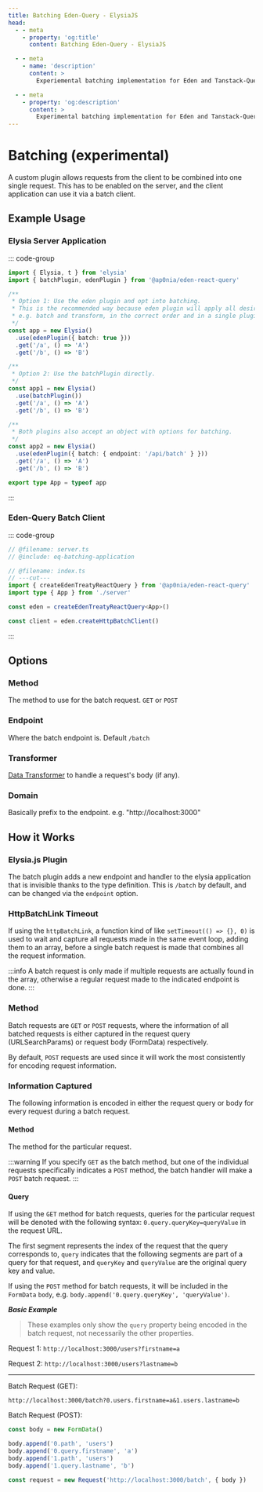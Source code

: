 ```yaml
---
title: Batching Eden-Query - ElysiaJS
head:
  - - meta
    - property: 'og:title'
      content: Batching Eden-Query - ElysiaJS

  - - meta
    - name: 'description'
      content: >
        Experiemental batching implementation for Eden and Tanstack-Query integration.

  - - meta
    - property: 'og:description'
      content: >
        Experimental batching implementation for Eden and Tanstack-Query integration.
---
```


# Batching (experimental)

A custom plugin allows requests from the client to be combined into one single request.
This has to be enabled on the server, and the client application can use it via a batch client.

## Example Usage

### Elysia Server Application

::: code-group

```typescript twoslash include eq-batching-application [server.ts]
import { Elysia, t } from 'elysia'
import { batchPlugin, edenPlugin } from '@ap0nia/eden-react-query'

/**
 * Option 1: Use the eden plugin and opt into batching.
 * This is the recommended way because eden plugin will apply all desired plugins,
 * e.g. batch and transform, in the correct order and in a single plugin call.
 */
const app = new Elysia()
  .use(edenPlugin({ batch: true }))
  .get('/a', () => 'A')
  .get('/b', () => 'B')

/**
 * Option 2: Use the batchPlugin directly.
 */
const app1 = new Elysia()
  .use(batchPlugin())
  .get('/a', () => 'A')
  .get('/b', () => 'B')

/**
 * Both plugins also accept an object with options for batching.
 */
const app2 = new Elysia()
  .use(edenPlugin({ batch: { endpoint: '/api/batch' } }))
  .get('/a', () => 'A')
  .get('/b', () => 'B')

export type App = typeof app
```

:::

### Eden-Query Batch Client

::: code-group

```typescript twoslash [index.ts]
// @filename: server.ts
// @include: eq-batching-application

// @filename: index.ts
// ---cut---
import { createEdenTreatyReactQuery } from '@ap0nia/eden-react-query'
import type { App } from './server'

const eden = createEdenTreatyReactQuery<App>()

const client = eden.createHttpBatchClient()
```

:::

## Options

### Method

The method to use for the batch request. `GET` or `POST`

### Endpoint

Where the batch endpoint is. Default `/batch`

### Transformer

[Data Transformer](https://trpc.io/docs/server/data-transformers) to handle a request's body (if any).

### Domain

Basically prefix to the endpoint. e.g. "http://localhost:3000"

## How it Works

### Elysia.js Plugin

The batch plugin adds a new endpoint and handler to the elysia application that is invisible thanks to the type definition.
This is `/batch` by default, and can be changed via the `endpoint` option.

### HttpBatchLink Timeout

If using the `httpBatchLink`, a function kind of like `setTimeout(() => {}, 0)` is used to
wait and capture all requests made in the same event loop, adding them to an array, before
a single batch request is made that combines all the request information.

:::info
A batch request is only made if multiple requests are actually found in the array,
otherwise a regular request made to the indicated endpoint is done.
:::

### Method

Batch requests are `GET` or `POST` requests, where the information of all batched requests
is either captured in the request query (URLSearchParams) or request body (FormData) respectively.

By default, `POST` requests are used since it will work the most consistently for encoding
request information.

### Information Captured

The following information is encoded in either the request query or body for every request
during a batch request.

#### Method

The method for the particular request.

:::warning
If you specify `GET` as the batch method, but one of the individual requests specifically
indicates a `POST` method, the batch handler will make a `POST` batch request.
:::

#### Query

If using the `GET` method for batch requests, queries for the particular request will be
denoted with the following syntax: `0.query.queryKey=queryValue` in the request URL.

The first segment represents the index of the request that the query corresponds to,
`query` indicates that the following segments are part of a query for that request,
and `queryKey` and `queryValue` are the original query key and value.

If using the `POST` method for batch requests, it will be included in the `FormData` `body`,
e.g. `body.append('0.query.queryKey', 'queryValue')`.

**_Basic Example_**

> These examples only show the `query` property being encoded in the batch request, not necessarily the other properties.

Request 1: `http://localhost:3000/users?firstname=a`

Request 2: `http://localhost:3000/users?lastname=b`

<hr>

Batch Request (GET):

`http://localhost:3000/batch?0.users.firstname=a&1.users.lastname=b`

Batch Request (POST):

```typescript
const body = new FormData()

body.append('0.path', 'users')
body.append('0.query.firstname', 'a')
body.append('1.path', 'users')
body.append('1.query.lastname', 'b')

const request = new Request('http://localhost:3000/batch', { body })
```
